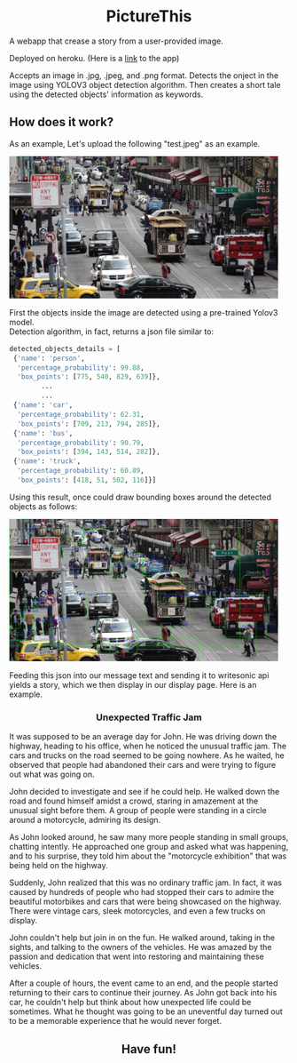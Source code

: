 <h1 style="text-align: center;">PictureThis</h1> 

A webapp that crease a story from a user-provided image. 

Deployed on heroku. (Here is a [link](http://suatakbulut.com/) to the app) 

Accepts an image in .jpg, .jpeg, and .png format. Detects the onject in the image using YOLOV3 object detection algorithm. 
Then creates a short tale using the detected objects' information as keywords. 

## How does it work?

As an example, Let's upload the following "test.jpeg" as an example. 

<img src="ReadMe_Files/test.jpeg" style="height:256px" >

First the objects inside the image are detected using a pre-trained Yolov3 model.  
Detection algorithm, in fact, returns a json file similar to:

```python
detected_objects_details = [
 {'name': 'person',
  'percentage_probability': 99.88,
  'box_points': [775, 540, 829, 639]},
        ...
        ... 
 {'name': 'car',
  'percentage_probability': 62.31,
  'box_points': [709, 213, 794, 285]},
 {'name': 'bus',
  'percentage_probability': 90.79,
  'box_points': [394, 143, 514, 282]},
 {'name': 'truck',
  'percentage_probability': 60.89,
  'box_points': [418, 51, 502, 116]}]
```

Using this result, once could draw bounding boxes around the detected objects as follows:

<img src="ReadMe_Files/test_out.jpeg" style="height:256px" >

Feeding this json into our message text and sending it to writesonic api yields a story, which we then display in our display page. Here is an example. 

<h3 style="text-align: center;">Unexpected Traffic Jam</h3>
<p style="text-align: left;">
It was supposed to be an average day for John. He was driving down the highway, heading to his office, when he noticed the unusual traffic jam. The cars and trucks on the road seemed to be going nowhere. As he waited, he observed that people had abandoned their cars and were trying to figure out what was going on.
</p>
<p style="text-align: left;">
John decided to investigate and see if he could help. He walked down the road and found himself amidst a crowd, staring in amazement at the unusual sight before them. A group of people were standing in a circle around a motorcycle, admiring its design.
</p>
<p style="text-align: left;">
As John looked around, he saw many more people standing in small groups, chatting intently. He approached one group and asked what was happening, and to his surprise, they told him about the "motorcycle exhibition" that was being held on the highway.
</p>
<p style="text-align: left;">
Suddenly, John realized that this was no ordinary traffic jam. In fact, it was caused by hundreds of people who had stopped their cars to admire the beautiful motorbikes and cars that were being showcased on the highway. There were vintage cars, sleek motorcycles, and even a few trucks on display.
</p>
<p style="text-align: left;">
John couldn't help but join in on the fun. He walked around, taking in the sights, and talking to the owners of the vehicles. He was amazed by the passion and dedication that went into restoring and maintaining these vehicles.
</p>
<p style="text-align: left;">
After a couple of hours, the event came to an end, and the people started returning to their cars to continue their journey. As John got back into his car, he couldn't help but think about how unexpected life could be sometimes. What he thought was going to be an uneventful day turned out to be a memorable experience that he would never forget.
</p>

<h2 style="text-align: center;">Have fun! </h2> 